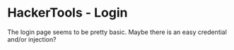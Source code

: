 # HackerTools - Login

The login page seems to be pretty basic. Maybe there is an easy credential and/or injection?
